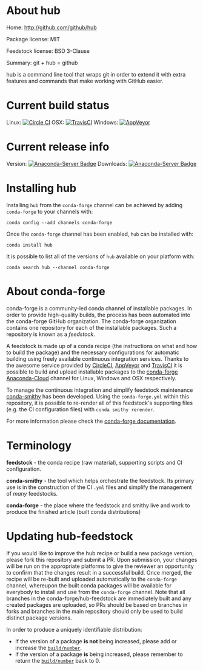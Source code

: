 About hub
=========

Home: http://github.com/github/hub

Package license: MIT

Feedstock license: BSD 3-Clause

Summary: git + hub = github

hub is a command line tool that wraps git in order to extend it with
extra features and commands that make working with GitHub easier.


Current build status
====================

Linux: [![Circle CI](https://circleci.com/gh/conda-forge/hub-feedstock.svg?style=shield)](https://circleci.com/gh/conda-forge/hub-feedstock)
OSX: [![TravisCI](https://travis-ci.org/conda-forge/hub-feedstock.svg?branch=master)](https://travis-ci.org/conda-forge/hub-feedstock)
Windows: [![AppVeyor](https://ci.appveyor.com/api/projects/status/github/conda-forge/hub-feedstock?svg=True)](https://ci.appveyor.com/project/conda-forge/hub-feedstock/branch/master)

Current release info
====================
Version: [![Anaconda-Server Badge](https://anaconda.org/conda-forge/hub/badges/version.svg)](https://anaconda.org/conda-forge/hub)
Downloads: [![Anaconda-Server Badge](https://anaconda.org/conda-forge/hub/badges/downloads.svg)](https://anaconda.org/conda-forge/hub)

Installing hub
==============

Installing `hub` from the `conda-forge` channel can be achieved by adding `conda-forge` to your channels with:

```
conda config --add channels conda-forge
```

Once the `conda-forge` channel has been enabled, `hub` can be installed with:

```
conda install hub
```

It is possible to list all of the versions of `hub` available on your platform with:

```
conda search hub --channel conda-forge
```


About conda-forge
=================

conda-forge is a community-led conda channel of installable packages.
In order to provide high-quality builds, the process has been automated into the
conda-forge GitHub organization. The conda-forge organization contains one repository
for each of the installable packages. Such a repository is known as a *feedstock*.

A feedstock is made up of a conda recipe (the instructions on what and how to build
the package) and the necessary configurations for automatic building using freely
available continuous integration services. Thanks to the awesome service provided by
[CircleCI](https://circleci.com/), [AppVeyor](http://www.appveyor.com/)
and [TravisCI](https://travis-ci.org/) it is possible to build and upload installable
packages to the [conda-forge](https://anaconda.org/conda-forge)
[Anaconda-Cloud](http://docs.anaconda.org/) channel for Linux, Windows and OSX respectively.

To manage the continuous integration and simplify feedstock maintenance
[conda-smithy](http://github.com/conda-forge/conda-smithy) has been developed.
Using the ``conda-forge.yml`` within this repository, it is possible to re-render all of
this feedstock's supporting files (e.g. the CI configuration files) with ``conda smithy rerender``.

For more information please check the [conda-forge documentation](https://conda-forge.org/docs/).

Terminology
===========

**feedstock** - the conda recipe (raw material), supporting scripts and CI configuration.

**conda-smithy** - the tool which helps orchestrate the feedstock.
                   Its primary use is in the construction of the CI ``.yml`` files
                   and simplify the management of *many* feedstocks.

**conda-forge** - the place where the feedstock and smithy live and work to
                  produce the finished article (built conda distributions)


Updating hub-feedstock
======================

If you would like to improve the hub recipe or build a new
package version, please fork this repository and submit a PR. Upon submission,
your changes will be run on the appropriate platforms to give the reviewer an
opportunity to confirm that the changes result in a successful build. Once
merged, the recipe will be re-built and uploaded automatically to the
`conda-forge` channel, whereupon the built conda packages will be available for
everybody to install and use from the `conda-forge` channel.
Note that all branches in the conda-forge/hub-feedstock are
immediately built and any created packages are uploaded, so PRs should be based
on branches in forks and branches in the main repository should only be used to
build distinct package versions.

In order to produce a uniquely identifiable distribution:
 * If the version of a package **is not** being increased, please add or increase
   the [``build/number``](http://conda.pydata.org/docs/building/meta-yaml.html#build-number-and-string).
 * If the version of a package **is** being increased, please remember to return
   the [``build/number``](http://conda.pydata.org/docs/building/meta-yaml.html#build-number-and-string)
   back to 0.